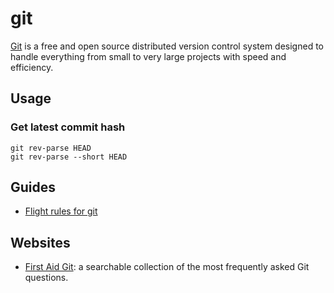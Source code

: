 # git

[Git](http://git-scm.com/) is a free and open source distributed version control
system designed to handle everything from small to very large projects with
speed and efficiency.

## Usage

### Get latest commit hash

```
git rev-parse HEAD
git rev-parse --short HEAD
```

## Guides

- [Flight rules for git](https://github.com/k88hudson/git-flight-rules)

## Websites

- [First Aid Git](http://firstaidgit.io/): a searchable collection of the most
  frequently asked Git questions.

